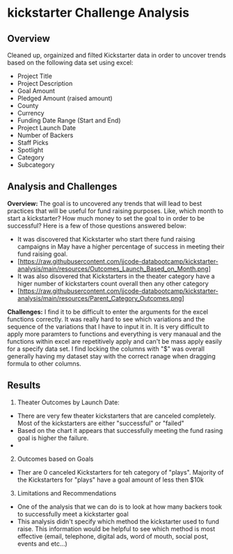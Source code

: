# kickstarter Challenge Analysis 

## Overview 
Cleaned up, orgainized and filted Kickstarter data in order to uncover trends  based on the following data set using excel:
 - Project Title
 - Project Description
 - Goal Amount
 - Pledged Amount (raised amount)
 - County 
 - Currency 
 - Funding Date Range (Start and End)
 - Project Launch Date
 - Number of Backers
 - Staff Picks
 - Spotlight
 - Category 
 - Subcategory 


## Analysis and Challenges
**Overview:** The goal is to uncovered any trends that will lead to best practices that will be useful for fund raising purposes. Like, which month to start a kickstarter? How much money to set the goal to in order to be successful? Here is a few of those questions answered below: 

- It was discovered that Kickstarter who start there fund raising campaigns in May have a higher percentage of success in meeting their fund raising goal. 
- [https://raw.githubusercontent.com/jjcode-databootcamp/kickstarter-analysis/main/resources/Outcomes_Launch_Based_on_Month.png]
- It was also disovered that Kickstarters in the theater category have a higer number of kickstarters count overall then any other category
- [https://raw.githubusercontent.com/jjcode-databootcamp/kickstarter-analysis/main/resources/Parent_Category_Outcomes.png]

**Challenges:** I find it to be difficult to enter the arguments for the excel functions correctly. It was really hard to see which variations and the sequence of the variations that I have to input it in. It is very difficult to apply more paramters to functions and everything is very manaual and the functions within excel are repetitively apply and can't be mass apply easily for a specify data set.  I find locking the columns with "$" was overall generally having my dataset stay with the correct ranage when dragging formula to other columns. 

## Results 
1. Theater Outcomes by Launch Date:
- There are very few theater kickstarters that are canceled completely. Most of the kickstarters are either "successful" or "failed"
- Based on the chart it appears that successfully meeting the fund rasing goal is higher the failure. 
- [Outcome]: /resources/Theater_Outcomes_vs_Launch.png "outcome png"

2. Outcomes based on Goals
- Ther are 0 canceled Kickstarters for teh category of "plays". Majority of the Kickstarters for "plays" have a goal amount of less then $10k

3. Limitations and Recommendations
- One of the analysis that we can do is to look at how many backers took to successfully meet a kickstarter goal 
- This analysis didn't specify which method the kickstarter used to fund raise. This information would be helpful to see which method is most effective (email, telephone, digital ads, word of mouth, social post, events and etc...)

